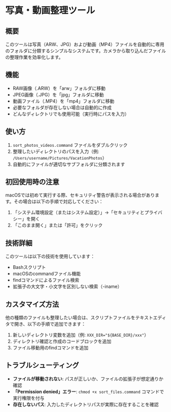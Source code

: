 # 写真・動画整理ツール

## 概要

このツールは写真（ARW、JPG）および動画（MP4）ファイルを自動的に専用のフォルダに分類するシンプルなシステムです。カメラから取り込んだファイルの整理作業を効率化します。

## 機能

- RAW画像（.ARW）を「arw」フォルダに移動
- JPEG画像（.JPG）を「jpg」フォルダに移動
- 動画ファイル（.MP4）を「mp4」フォルダに移動
- 必要なフォルダが存在しない場合は自動的に作成
- どんなディレクトリでも使用可能（実行時にパスを入力）

## 使い方

1. `sort_photos_videos.command` ファイルをダブルクリック
2. 整理したいディレクトリのパスを入力（例: `/Users/username/Pictures/VacationPhotos`）
3. 自動的にファイルが適切なサブフォルダに分類されます

## 初回使用時の注意

macOSでは初めて実行する際、セキュリティ警告が表示される場合があります。その場合は以下の手順で対応してください：

1. 「システム環境設定（またはシステム設定）」→「セキュリティとプライバシー」を開く
2. 「このまま開く」または「許可」をクリック

## 技術詳細

このツールは以下の技術を使用しています：

- Bashスクリプト
- macOSのcommandファイル機能
- findコマンドによるファイル検索
- 拡張子の大文字・小文字を区別しない検索（-iname）

## カスタマイズ方法

他の種類のファイルも整理したい場合は、スクリプトファイルをテキストエディタで開き、以下の手順で追加できます：

1. 新しいディレクトリ変数を追加（例: `XXX_DIR="${BASE_DIR}/xxx"`）
2. ディレクトリ確認と作成のコードブロックを追加
3. ファイル移動用のfindコマンドを追加

## トラブルシューティング

- **ファイルが移動されない**: パスが正しいか、ファイルの拡張子が想定通りか確認
- **「Permission denied」エラー**: `chmod +x sort_files.command` コマンドで実行権限を付与
- **存在しないパス**: 入力したディレクトリパスが実際に存在することを確認
